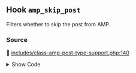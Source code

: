 ## Hook `amp_skip_post`


Filters whether to skip the post from AMP.

### Source

:link: [includes/class-amp-post-type-support.php:140](../../includes/class-amp-post-type-support.php#L140)

<details>
<summary>Show Code</summary>

```php
if ( isset( $post->ID ) && true === apply_filters( 'amp_skip_post', false, $post->ID, $post ) ) {
```

</details>
